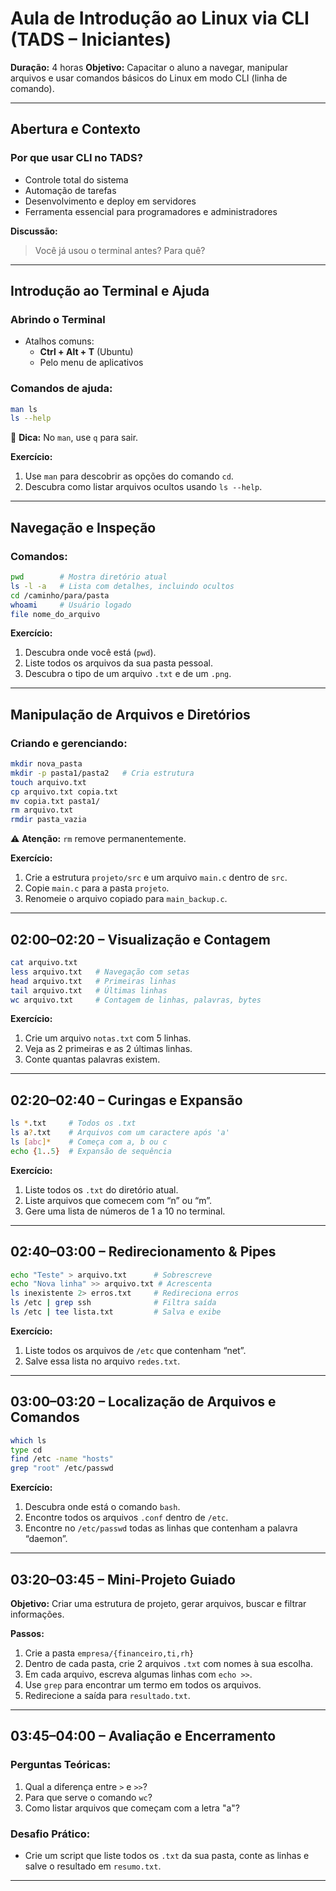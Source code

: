 # Aula de Introdução ao Linux via CLI (TADS – Iniciantes)
**Duração:** 4 horas 
**Objetivo:** Capacitar o aluno a navegar, manipular arquivos e usar comandos básicos do Linux em modo CLI (linha de comando).

---

## Abertura e Contexto
### Por que usar CLI no TADS?
- Controle total do sistema
- Automação de tarefas
- Desenvolvimento e deploy em servidores
- Ferramenta essencial para programadores e administradores

**Discussão:** 
> Você já usou o terminal antes? Para quê?

---

## Introdução ao Terminal e Ajuda

### Abrindo o Terminal
- Atalhos comuns: 
  - **Ctrl + Alt + T** (Ubuntu)
  - Pelo menu de aplicativos

### Comandos de ajuda:
```bash
man ls
ls --help
```

📌 **Dica:** No `man`, use `q` para sair.

**Exercício:**
1. Use `man` para descobrir as opções do comando `cd`.
2. Descubra como listar arquivos ocultos usando `ls --help`.

---

## Navegação e Inspeção

### Comandos:
```bash
pwd        # Mostra diretório atual
ls -l -a   # Lista com detalhes, incluindo ocultos
cd /caminho/para/pasta
whoami     # Usuário logado
file nome_do_arquivo
```

**Exercício:**
1. Descubra onde você está (`pwd`).
2. Liste todos os arquivos da sua pasta pessoal.
3. Descubra o tipo de um arquivo `.txt` e de um `.png`.

---

## Manipulação de Arquivos e Diretórios

### Criando e gerenciando:
```bash
mkdir nova_pasta
mkdir -p pasta1/pasta2   # Cria estrutura
touch arquivo.txt
cp arquivo.txt copia.txt
mv copia.txt pasta1/
rm arquivo.txt
rmdir pasta_vazia
```

⚠ **Atenção:** `rm` remove permanentemente.

**Exercício:**
1. Crie a estrutura `projeto/src` e um arquivo `main.c` dentro de `src`.
2. Copie `main.c` para a pasta `projeto`.
3. Renomeie o arquivo copiado para `main_backup.c`.

---

## 02:00–02:20 – Visualização e Contagem

```bash
cat arquivo.txt
less arquivo.txt   # Navegação com setas
head arquivo.txt   # Primeiras linhas
tail arquivo.txt   # Últimas linhas
wc arquivo.txt     # Contagem de linhas, palavras, bytes
```

**Exercício:**
1. Crie um arquivo `notas.txt` com 5 linhas.
2. Veja as 2 primeiras e as 2 últimas linhas.
3. Conte quantas palavras existem.

---

## 02:20–02:40 – Curingas e Expansão

```bash
ls *.txt     # Todos os .txt
ls a?.txt    # Arquivos com um caractere após 'a'
ls [abc]*    # Começa com a, b ou c
echo {1..5}  # Expansão de sequência
```

**Exercício:**
1. Liste todos os `.txt` do diretório atual.
2. Liste arquivos que comecem com “n” ou “m”.
3. Gere uma lista de números de 1 a 10 no terminal.

---

## 02:40–03:00 – Redirecionamento & Pipes

```bash
echo "Teste" > arquivo.txt      # Sobrescreve
echo "Nova linha" >> arquivo.txt # Acrescenta
ls inexistente 2> erros.txt     # Redireciona erros
ls /etc | grep ssh              # Filtra saída
ls /etc | tee lista.txt         # Salva e exibe
```

**Exercício:**
1. Liste todos os arquivos de `/etc` que contenham “net”.
2. Salve essa lista no arquivo `redes.txt`.

---

## 03:00–03:20 – Localização de Arquivos e Comandos

```bash
which ls
type cd
find /etc -name "hosts"
grep "root" /etc/passwd
```

**Exercício:**
1. Descubra onde está o comando `bash`.
2. Encontre todos os arquivos `.conf` dentro de `/etc`.
3. Encontre no `/etc/passwd` todas as linhas que contenham a palavra “daemon”.

---

## 03:20–03:45 – Mini-Projeto Guiado

**Objetivo:** Criar uma estrutura de projeto, gerar arquivos, buscar e filtrar informações.

**Passos:**
1. Crie a pasta `empresa/{financeiro,ti,rh}`
2. Dentro de cada pasta, crie 2 arquivos `.txt` com nomes à sua escolha.
3. Em cada arquivo, escreva algumas linhas com `echo >>`.
4. Use `grep` para encontrar um termo em todos os arquivos.
5. Redirecione a saída para `resultado.txt`.

---

## 03:45–04:00 – Avaliação e Encerramento

### Perguntas Teóricas:
1. Qual a diferença entre `>` e `>>`?
2. Para que serve o comando `wc`?
3. Como listar arquivos que começam com a letra "a"?

### Desafio Prático:
- Crie um script que liste todos os `.txt` da sua pasta, conte as linhas e salve o resultado em `resumo.txt`.

---
